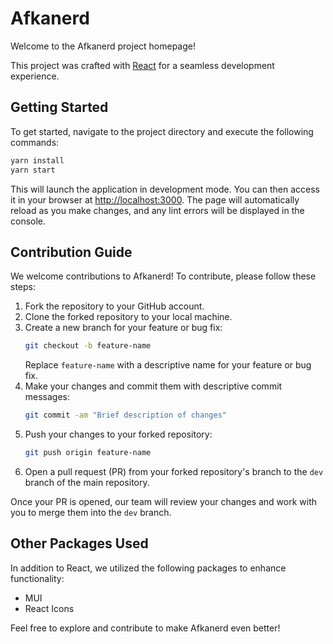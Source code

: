 # Afkanerd

Welcome to the Afkanerd project homepage!

This project was crafted with [React](https://github.com/facebook/create-react-app) for a seamless development experience.

## Getting Started

To get started, navigate to the project directory and execute the following commands:

```bash
yarn install
yarn start
```

This will launch the application in development mode. You can then access it in your browser at [http://localhost:3000](http://localhost:3000). The page will automatically reload as you make changes, and any lint errors will be displayed in the console.

## Contribution Guide

We welcome contributions to Afkanerd! To contribute, please follow these steps:

1. Fork the repository to your GitHub account.
2. Clone the forked repository to your local machine.
3. Create a new branch for your feature or bug fix:
   ```bash
   git checkout -b feature-name
   ```
   Replace `feature-name` with a descriptive name for your feature or bug fix.
4. Make your changes and commit them with descriptive commit messages:
   ```bash
   git commit -am "Brief description of changes"
   ```
5. Push your changes to your forked repository:
   ```bash
   git push origin feature-name
   ```
6. Open a pull request (PR) from your forked repository's branch to the `dev` branch of the main repository.

Once your PR is opened, our team will review your changes and work with you to merge them into the `dev` branch.

## Other Packages Used

In addition to React, we utilized the following packages to enhance functionality:

- MUI
- React Icons

Feel free to explore and contribute to make Afkanerd even better!
